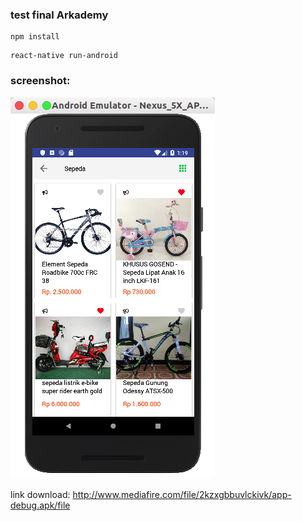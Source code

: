 ### test final Arkademy


```
npm install
```

```
react-native run-android
```


### screenshot:


![alt text](https://raw.githubusercontent.com/trinanda/test-final-arkademy/master/src/media/ss.png)


link download:
http://www.mediafire.com/file/2kzxgbbuvlckivk/app-debug.apk/file